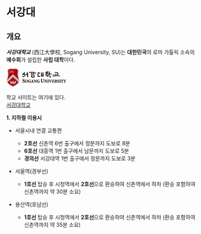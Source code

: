 # 서강대

## 개요
***서강대학교*** (西江大學校, Sogang University, SU)는 **대한민국**의 로마 가톨릭 소속의 **예수회**가 설립한 **사립 대학**이다. 

![서강대학교](images\logo.png)


학교 사이트는 여기에 있다.  
[서강대학교](https://sogang.ac.kr/ko/home)



**1. 지하철 이용시**

- 서울시내 연결 교통편
    - **2호선** 신촌역 6번 출구에서 정문까지 도보로 8분
    - **6호선** 대흥역 1번 출구에서 남문까지 도보로 5분
    - **경의선** 서강대역 1번 출구에서 정문까지 도보로 3분

- 서울역(경부선)
    - **1호선** 탑승 후 시청역에서 **2호선**으로 환승하여 신촌역에서 하차
(환승 포함하여 신촌역까지 약 30분 소요)

- 용산역(호남선)
    - **1호선** 탑승 후 시청역에서 **2호선**으로 환승하여 신촌역에서 하차
(환승 포함하여 신촌역까지 약 35분 소요)

